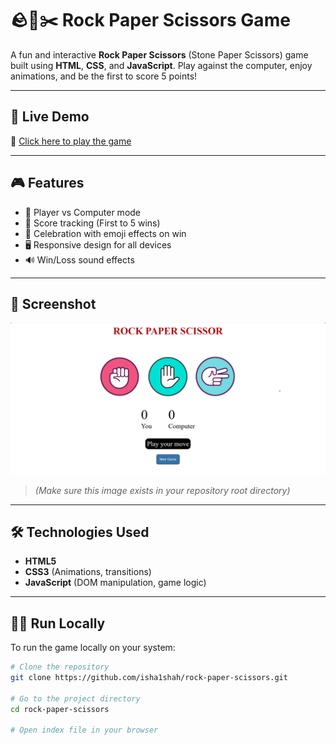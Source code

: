 # 🪨📄✂️ Rock Paper Scissors Game

A fun and interactive **Rock Paper Scissors** (Stone Paper Scissors) game built using **HTML**, **CSS**, and **JavaScript**. Play against the computer, enjoy animations, and be the first to score 5 points!

---

## 🚀 Live Demo

🔗 [Click here to play the game](https://isha1shah.github.io/rock-paper-scissors)

---

## 🎮 Features

- 🧠 Player vs Computer mode  
- 🧮 Score tracking (First to 5 wins)  
- 🎉 Celebration with emoji effects on win  
- 🖥️ Responsive design for all devices  
- 🔊 Win/Loss sound effects  

---

## 📸 Screenshot

![Game Screenshot](rock-paper-scissors.png)

> *(Make sure this image exists in your repository root directory)*

---

## 🛠️ Technologies Used

- **HTML5**
- **CSS3** (Animations, transitions)
- **JavaScript** (DOM manipulation, game logic)

---

## 🧑‍💻 Run Locally

To run the game locally on your system:

```bash
# Clone the repository
git clone https://github.com/isha1shah/rock-paper-scissors.git

# Go to the project directory
cd rock-paper-scissors

# Open index file in your browser
